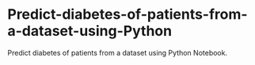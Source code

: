 # Predict-diabetes-of-patients-from-a-dataset-using-Python
Predict diabetes of patients from a dataset using Python Notebook.
